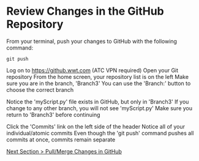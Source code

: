 # Review Changes in the GitHub Repository



From your terminal, push your changes to GitHub with the following command:



```shell
git push
```

Log on to https://github.wwt.com (ATC VPN required)
Open your Git repository
From the home screen, your repository list is on the left
Make sure you are in the branch, 'Branch3'
You can use the 'Branch:' button to choose the correct branch

Notice the 'myScript.py' file exists in GitHub, but only in 'Branch3'
If you change to any other branch, you will not see 'myScript.py'
Make sure you return to 'Branch3' before continuing

Click the 'Commits' link on the left side of the header
Notice all of your individual/atomic commits
Even though the 'git push' command pushes all commits at once, commits remain separate





[Next Section > Pull/Merge Changes in GitHub](section_11.md "Pull/Merge Changes in GitHub")

